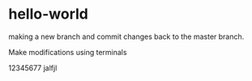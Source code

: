 # hello-world

making a new branch and commit changes back to the master branch.

Make modifications using terminals

12345677
jalfjl
